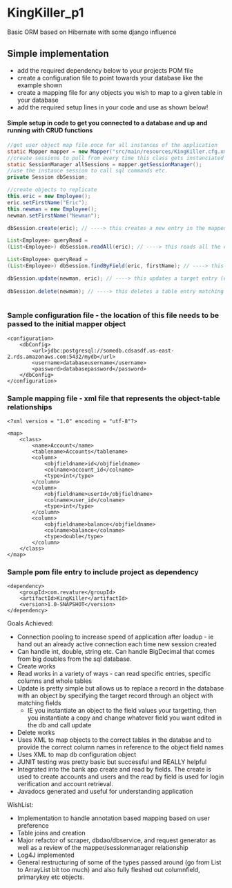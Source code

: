 # KingKiller_p1
Basic ORM based on Hibernate with some django influence

## Simple implementation 
- add the required dependency below to your projects POM file
- create a configuration file to point towards your database like the example shown
- create a mapping file for any objects you wish to map to a given table in your database
- add the required setup lines in your code and use as shown below!

#### Simple setup in code to get you connected to a database and up and running with CRUD functions
```java
//get user object map file once for all instances of the application
static Mapper mapper = new Mapper("src/main/resources/KingKiller.cfg.xml");
//create sessions to pull from every time this class gets instanciated in the app
static SessionManager allSessions = mapper.getSessionManager();
//use the instance session to call sql commands etc.
private Session dbSession;

//create objects to replicate
this.eric = new Employee(); 
eric.setFirstName("Eric");
this.newman = new Employee();
newman.setFirstName("Newman");

dbSession.create(eric); // ----> this creates a new entry in the mapped employee table with first name eric and default values for the class elsewhere

List<Employee> queryRead = 
(List<Employee>) dbSession.readAll(eric); // ----> this reads all the entries in the mapped table

List<Employee> queryRead = 
(List<Employee>) dbSession.findByField(eric, firstName); // ----> this finds all entries in the mapped table matching the passed objects params    

dbSession.update(newman, eric); // ----> this updates a target entry (eric in this case) with a source entry in the mapped class table
    
dbSession.delete(newman); // ----> this deletes a table entry matching the fields in the eric object from the mapped employee class table
    
```

### Sample configuration file - the location of this file needs to be passed to the initial mapper object
```
<configuration>
    <dbConfig>
        <url>jdbc:postgresql://somedb.cdsasdf.us-east-2.rds.amazonaws.com:5432/mydb</url>
        <username>databaseusername</username>
        <password>databasepassword</password>
    </dbConfig>
</configuration>
```

### Sample mapping file - xml file that represents the object-table relationships
```
<?xml version = "1.0" encoding = "utf-8"?>

<map>
    <class>
        <name>Account</name>
        <tablename>Accounts</tablename>
        <column>
            <objfieldname>id</objfieldname>
            <colname>account_id</colname>
            <type>int</type>
        </column>
        <column>
            <objfieldname>userId</objfieldname>
            <colname>user_id</colname>
            <type>int</type>
        </column>
        <column>
            <objfieldname>balance</objfieldname>
            <colname>balance</colname>
            <type>double</type>
        </column>
    </class>
</map>
```
### Sample pom file entry to include project as dependency
```
<dependency>
    <groupId>com.revature</groupId>
    <artifactId>KingKiller</artifactId>
    <version>1.0-SNAPSHOT</version>
</dependency>
```


Goals Achieved: 
- Connection pooling to increase speed of application after loadup - ie hand out an already active connection each time new session created
- Can handle int, double, string etc. Can handle BigDecimal that comes from big doubles from the sql database. 
- Create works
- Read works in a variety of ways - can read specific entries, specific columns and whole tables
- Update is pretty simple but allows us to replace a record in the database with an object by specifying the target record through an object with matching fields
    -   IE you instantiate an object to the field values your targetting, then you instantiate a copy and change whatever field you want edited in the db and call update
- Delete works
- Uses XML to map objects to the correct tables in the databse and to provide the correct column names in reference to the object field names
- Uses XML to map db configuration object
- JUNIT testing was pretty basic but successful and REALLY helpful
- Integrated into the bank app create and read by fields. The create is used to create accounts and users and the read by field is used for login verification and account retrieval. 
- Javadocs generated and useful for understanding application

WishList:
- Implementation to handle annotation based mapping based on user preference
- Table joins and creation
- Major refactor of scraper, dbdao/dbservice, and request generator as well as a review of the mapper/sessionmanager relationship
- Log4J implemented
- General restructuring of some of the types passed around (go from List to ArrayList bit too much) and also fully fleshed out columnfield, primarykey etc objects.
